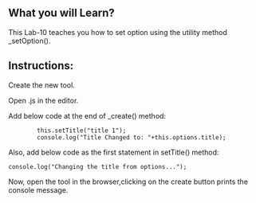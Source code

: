 ## What you will Learn?

This Lab-10 teaches you how to set option using the utility method _setOption().


## Instructions:

Create the new tool.

 Open .js in the editor.

 Add below code at the end of _create() method:

 			this.setTitle("title 1");
            console.log("Title Changed to: "+this.options.title);

 Also, add below code as the first statement in setTitle() method:


 	console.log("Changing the title from options...");


 Now, open the tool in the browser,clicking on the create button prints the console message.

 



 

